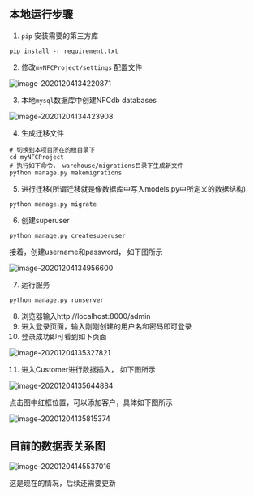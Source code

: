 ## 本地运行步骤

1. `pip` 安装需要的第三方库

```
pip install -r requirement.txt
```

2. 修改`myNFCProject/settings` 配置文件

![image-20201204134220871](C:\Users\Administrator\AppData\Roaming\Typora\typora-user-images\image-20201204134220871.png)

3. 本地`mysql`数据库中创建NFCdb databases

![image-20201204134423908](C:\Users\Administrator\AppData\Roaming\Typora\typora-user-images\image-20201204134423908.png)

4. 生成迁移文件

```shell
# 切换到本项目所在的根目录下
cd myNFCProject 
# 执行如下命令， warehouse/migrations目录下生成新文件
python manage.py makemigrations
```

5. 进行迁移(所谓迁移就是像数据库中写入models.py中所定义的数据结构)

```shell
python manage.py migrate
```

6. 创建superuser

```shell
python manage.py createsuperuser
```

接着，创建username和password， 如下图所示

![image-20201204134956600](C:\Users\Administrator\AppData\Roaming\Typora\typora-user-images\image-20201204134956600.png)

7. 运行服务

```shell
python manage.py runserver
```

8. 浏览器输入http://localhost:8000/admin
9. 进入登录页面，输入刚刚创建的用户名和密码即可登录
10. 登录成功即可看到如下页面

![image-20201204135327821](C:\Users\Administrator\AppData\Roaming\Typora\typora-user-images\image-20201204135327821.png)

11. 进入Customer进行数据插入， 如下图所示

![image-20201204135644884](C:\Users\Administrator\AppData\Roaming\Typora\typora-user-images\image-20201204135644884.png)

点击图中红框位置，可以添加客户，具体如下图所示

![image-20201204135815374](C:\Users\Administrator\AppData\Roaming\Typora\typora-user-images\image-20201204135815374.png)





## 目前的数据表关系图

![image-20201204145537016](C:\Users\Administrator\AppData\Roaming\Typora\typora-user-images\image-20201204145537016.png)

这是现在的情况，后续还需要更新

